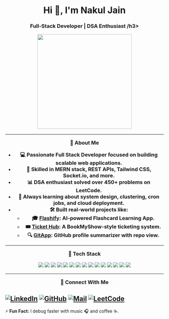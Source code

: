 <h1 align="center">Hi 👋, I'm Nakul Jain</h1>
<h3 align="center">Full-Stack Developer | DSA Enthusiast /h3>

<p align="center">
  <img src="https://cdn.dribbble.com/users/1162077/screenshots/3848914/programmer.gif" width="300" />
</p>

---

🌟 **About Me**

- 💻 Passionate Full Stack Developer focused on building scalable web applications.
- 🔧 Skilled in **MERN stack**, **REST APIs**, **Tailwind CSS**, **Socket.io**, and more.
- 📊 DSA enthusiast solved over 450+ problems on **LeetCode**.
- 🌱 Always learning about **system design**, **clustering**, **cron jobs**, and **cloud deployment**.
- 🛠️ Built real-world projects like:
  - 🎓 [**Flashify**](https://flashify-ai.vercel.app): AI-powered Flashcard Learning App.
  - 🎟️ [**Ticket Hub**](https://tickethub-mern.vercel.app): A BookMyShow-style ticketing system.
  - 🔍 [**GitApp**](https://gitapp-bice.vercel.app): GitHub profile summarizer with repo view.

---

💼 **Tech Stack**

<p align="center">
  <img src="https://img.shields.io/badge/React-61DAFB?logo=react&logoColor=black&style=for-the-badge" />
  <img src="https://img.shields.io/badge/Node.js-339933?logo=node.js&logoColor=white&style=for-the-badge" />
  <img src="https://img.shields.io/badge/Express.js-000000?logo=express&logoColor=white&style=for-the-badge" />
  <img src="https://img.shields.io/badge/MongoDB-47A248?logo=mongodb&logoColor=white&style=for-the-badge" />
  <img src="https://img.shields.io/badge/TailwindCSS-38B2AC?logo=tailwind-css&logoColor=white&style=for-the-badge" />
  <img src="https://img.shields.io/badge/JavaScript-F7DF1E?logo=javascript&logoColor=black&style=for-the-badge" />
  <img src="https://img.shields.io/badge/Vercel-000000?logo=vercel&logoColor=white&style=for-the-badge" />
  <img src="https://img.shields.io/badge/HTML5-E34F26?logo=html5&logoColor=white&style=for-the-badge" />
  <img src="https://img.shields.io/badge/CSS3-1572B6?logo=css3&logoColor=white&style=for-the-badge" />
  <img src="https://img.shields.io/badge/Git-F05032?logo=git&logoColor=white&style=for-the-badge" />
  <img src="https://img.shields.io/badge/GitHub-181717?logo=github&logoColor=white&style=for-the-badge" />
  <img src="https://img.shields.io/badge/VSCode-007ACC?logo=visual-studio-code&logoColor=white&style=for-the-badge" />
  <img src="https://img.shields.io/badge/Redux-764ABC?logo=redux&logoColor=white&style=for-the-badge" />
  <img src="https://img.shields.io/badge/Postman-FF6C37?logo=postman&logoColor=white&style=for-the-badge" />
  <img src="https://img.shields.io/badge/NPM-CB3837?logo=npm&logoColor=white&style=for-the-badge" />
</p>

---




🔗 **Connect With Me**

[![LinkedIn](https://img.shields.io/badge/-LinkedIn-0077B5?logo=linkedin&style=for-the-badge&logoColor=white)](https://www.linkedin.com/in/nakul-jain-79b735261/)
[![GitHub](https://img.shields.io/badge/-GitHub-181717?logo=github&style=for-the-badge&logoColor=white)](https://github.com/nakuljain-git)
[![Mail](https://img.shields.io/badge/-Email-D14836?logo=gmail&style=for-the-badge&logoColor=white)](mailto:nakuljain2712@gmail.com)
[![LeetCode](https://img.shields.io/badge/-LeetCode-FFA116?logo=leetcode&style=for-the-badge&logoColor=black)](https://leetcode.com/guardiancpp)
---

⚡ **Fun Fact:** I debug faster with music 🎧 and coffee ☕.
